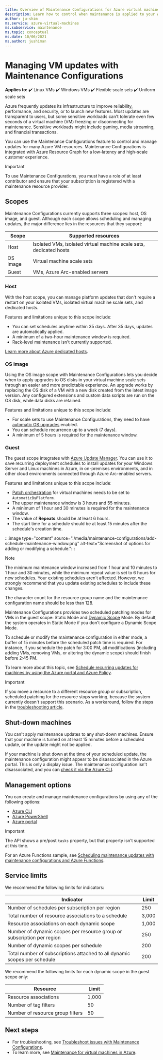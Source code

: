 ```yaml
---
title: Overview of Maintenance Configurations for Azure virtual machines
description: Learn how to control when maintenance is applied to your Azure VMs by using Maintenance Configurations.
author: ju-shim
ms.service: azure-virtual-machines
ms.subservice: maintenance
ms.topic: conceptual
ms.date: 10/06/2021
ms.author: jushiman
---
```


# Managing VM updates with Maintenance Configurations

**Applies to:** :heavy_check_mark: Linux VMs :heavy_check_mark: Windows VMs :heavy_check_mark: Flexible scale sets :heavy_check_mark: Uniform scale sets

Azure frequently updates its infrastructure to improve reliability, performance, and security, or to launch new features. Most updates are transparent to users, but some sensitive workloads can't tolerate even few seconds of a virtual machine (VM) freezing or disconnecting for maintenance. Sensitive workloads might include gaming, media streaming, and financial transactions.

You can use the Maintenance Configurations feature to control and manage updates for many Azure VM resources. Maintenance Configurations is integrated with Azure Resource Graph for a low-latency and high-scale customer experience.

> [!IMPORTANT]
> To use Maintenance Configurations, you must have a role of at least contributor and ensure that your subscription is registered with a maintenance resource provider.

## Scopes

Maintenance Configurations currently supports three scopes: host, OS image, and guest. Although each scope allows scheduling and managing updates, the major difference lies in the resources that they support:

| Scope    | Supported resources          |
|----------|----------------------------|
| Host     | Isolated VMs, isolated virtual machine scale sets, dedicated hosts  |
| OS image | Virtual machine scale sets |
| Guest    | VMs, Azure Arc-enabled servers |

### Host

With the host scope, you can manage platform updates that don't require a restart on your isolated VMs, isolated virtual machine scale sets, and dedicated hosts.

Features and limitations unique to this scope include:

- You can set schedules anytime within 35 days. After 35 days, updates are automatically applied.
- A minimum of a two-hour maintenance window is required.
- Rack-level maintenance isn't currently supported.

[Learn more about Azure dedicated hosts](dedicated-hosts.md).

### OS image

Using the OS image scope with Maintenance Configurations lets you decide when to apply upgrades to OS disks in your virtual machine scale sets through an easier and more predictable experience. An upgrade works by replacing the OS disk of a VM with a new disk created from the latest image version. Any configured extensions and custom data scripts are run on the OS disk, while data disks are retained.

Features and limitations unique to this scope include:

- For scale sets to use Maintenance Configurations, they need to have [automatic OS upgrades](../virtual-machine-scale-sets/virtual-machine-scale-sets-automatic-upgrade.md) enabled.
- You can schedule recurrence up to a week (7 days).
- A minimum of 5 hours is required for the maintenance window.

### Guest

The guest scope integrates with [Azure Update Manager](/azure/update-center/overview). You can use it to save recurring deployment schedules to install updates for your Windows Server and Linux machines in Azure, in on-premises environments, and in other cloud environments connected through Azure Arc-enabled servers.

Features and limitations unique to this scope include:

- [Patch orchestration](automatic-vm-guest-patching.md#patch-orchestration-modes) for virtual machines needs to be set to `AutomaticByPlatform`.
- The upper maintenance window is 3 hours and 55 minutes.
- A minimum of 1 hour and 30 minutes is required for the maintenance window.
- The value of **Repeats** should be at least 6 hours.
- The start time for a schedule should be at least 15 minutes after the schedule's creation time.

:::image type="content" source="./media/maintenance-configurations/add-schedule-maintenance-window.png" alt-text="Screenshot of options for adding or modifying a schedule.":::

> [!NOTE]
> The minimum maintenance window increased from 1 hour and 10 minutes to 1 hour and 30 minutes, while the minimum repeat value is set to 6 hours for new schedules. Your existing schedules aren't affected. However, we strongly recommend that you update existing schedules to include these changes.
>
> The character count for the resource group name and the maintenance configuration name should be less than 128.

Maintenance Configurations provides two scheduled patching modes for VMs in the guest scope: Static Mode and [Dynamic Scope](/azure/update-manager/dynamic-scope-overview) Mode. By default, the system operates in Static Mode if you don't configure a Dynamic Scope Mode.

To schedule or modify the maintenance configuration in either mode, a buffer of 15 minutes before the scheduled patch time is required. For instance, if you schedule the patch for 3:00 PM, all modifications (including adding VMs, removing VMs, or altering the dynamic scope) should finish before 2:45 PM.

To learn more about this topic, see [Schedule recurring updates for machines by using the Azure portal and Azure Policy](/azure/update-center/scheduled-patching).

> [!IMPORTANT]
> If you move a resource to a different resource group or subscription, scheduled patching for the resource stops working, because the system currently doesn't support this scenario. As a workaround, follow the steps in the [troubleshooting article](troubleshoot-maintenance-configurations.md#scheduled-patching-stops-working-after-the-resource-is-moved).

## Shut-down machines

You can't apply maintenance updates to any shut-down machines. Ensure that your machine is turned on at least 15 minutes before a scheduled update, or the update might not be applied.

If your machine is shut down at the time of your scheduled update, the maintenance configuration might appear to be disassociated in the Azure portal. This is only a display issue. The maintenance configuration isn't disassociated, and you can [check it via the Azure CLI](maintenance-configurations-cli.md#check-the-configuration).

## Management options

You can create and manage maintenance configurations by using any of the following options:

- [Azure CLI](maintenance-configurations-cli.md)
- [Azure PowerShell](maintenance-configurations-powershell.md)
- [Azure portal](maintenance-configurations-portal.md)

> [!IMPORTANT]
> The API shows a pre/post `tasks` property, but that property isn't supported at this time.

For an Azure Functions sample, see [Scheduling maintenance updates with maintenance configurations and Azure Functions](https://github.com/Azure/azure-docs-powershell-samples/tree/master/maintenance-auto-scheduler).

## Service limits

We recommend the following limits for indicators:

| Indicator    | Limit          |
|----------|----------------------------|
| Number of schedules per subscription per region     | 250  |
| Total number of resource associations to a schedule | 3,000 |
| Resource associations on each dynamic scope    | 1,000 |
| Number of dynamic scopes per resource group or subscription per region     | 250  |
| Number of dynamic scopes per schedule   | 200  |
| Total number of subscriptions attached to all dynamic scopes per schedule   | 200  |

We recommend the following limits for each dynamic scope in the guest scope only:

| Resource    | Limit          |
|----------|----------------------------|
| Resource associations     | 1,000  |
| Number of tag filters | 50 |
| Number of resource group filters    | 50 |

## Next steps

- For troubleshooting, see [Troubleshoot issues with Maintenance Configurations](troubleshoot-maintenance-configurations.md).
- To learn more, see [Maintenance for virtual machines in Azure](maintenance-and-updates.md).
